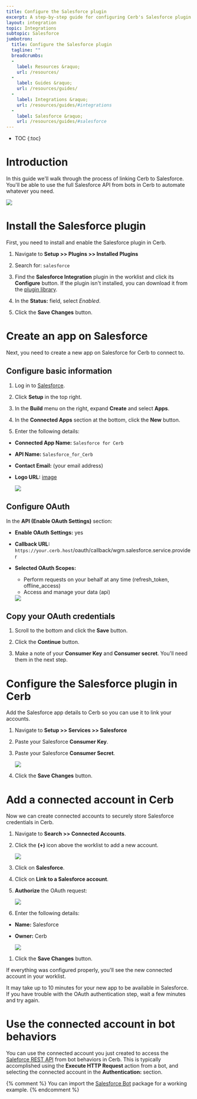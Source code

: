 ```yaml
---
title: Configure the Salesforce plugin
excerpt: A step-by-step guide for configuring Cerb's Salesforce plugin
layout: integration
topic: Integrations
subtopic: Salesforce
jumbotron:
  title: Configure the Salesforce plugin
  tagline: ""
  breadcrumbs:
  -
    label: Resources &raquo;
    url: /resources/
  -
    label: Guides &raquo;
    url: /resources/guides/
  -
    label: Integrations &raquo;
    url: /resources/guides/#integrations
  -
    label: Salesforce &raquo;
    url: /resources/guides/#salesforce
---
```


* TOC
{:toc}

# Introduction

In this guide we'll walk through the process of linking Cerb to Salesforce. You'll be able to use the full Salesforce API from bots in Cerb to automate whatever you need.

<div class="cerb-screenshot">
<img src="/assets/images/guides/salesforce/plugin/cerb-and-salesforce.png" class="screenshot">
</div>

# Install the Salesforce plugin

First, you need to install and enable the Salesforce plugin in Cerb.

1. Navigate to **Setup >> Plugins >> Installed Plugins**

1. Search for: `salesforce`

1. Find the **Salesforce Integration** plugin in the worklist and click its **Configure** button.  If the plugin isn't installed, you can download it from the [plugin library](/docs/plugins#library).

1. In the **Status:** field, select _Enabled_.

1. Click the **Save Changes** button.

# Create an app on Salesforce

Next, you need to create a new app on Salesforce for Cerb to connect to.

## Configure basic information

1. Log in to [Salesforce](https://login.salesforce.com).

1. Click **Setup** in the top right.

1. In the **Build** menu on the right, expand **Create** and select **Apps**.

1. In the **Connected Apps** section at the bottom, click the **New** button.

1. Enter the following details:

- **Connected App Name:** `Salesforce for Cerb`
- **API Name:** `Salesforce_for_Cerb`
- **Contact Email:** (your email address)
- **Logo URL:** [image](/assets/cerb_mascot.png)

	<div class="cerb-screenshot">
	<img src="/assets/images/guides/salesforce/plugin/new-app-basic.png" class="screenshot">
	</div>

## Configure OAuth

In the **API (Enable OAuth Settings)** section:

- **Enable OAuth Settings:** yes
- **Callback URL:** `https://your.cerb.host`/oauth/callback/wgm.salesforce.service.provider
- **Selected OAuth Scopes:**
	- Perform requests on your behalf at any time (refresh_token, offline_access)
	- Access and manage your data (api)

	<div class="cerb-screenshot">
	<img src="/assets/images/guides/salesforce/plugin/new-app-oauth.png" class="screenshot">
	</div>
	
## Copy your OAuth credentials

1. Scroll to the bottom and click the **Save** button.

1. Click the **Continue** button.

1. Make a note of your **Consumer Key** and **Consumer secret**.  You'll need them in the next step.

# Configure the Salesforce plugin in Cerb

Add the Salesforce app details to Cerb so you can use it to link your accounts.

1. Navigate to **Setup >> Services >> Salesforce**

1. Paste your Salesforce **Consumer Key**.

1. Paste your Salesforce **Consumer Secret**.

	<div class="cerb-screenshot">
	<img src="/assets/images/guides/salesforce/plugin/cerb-oauth-setup.png" class="screenshot">
	</div>

1. Click the **Save Changes** button.

# Add a connected account in Cerb

Now we can create connected accounts to securely store Salesforce credentials in Cerb.

1. Navigate to **Search >> Connected Accounts**.

1. Click the **(+)** icon above the worklist to add a new account.
    <div class="cerb-screenshot">
    <img src="/assets/images/guides/common/new-connected-account.png" class="screenshot">
    </div>

1. Click on **Salesforce**.

1. Click on **Link to a Salesforce account**.

1. **Authorize** the OAuth request:

    <div class="cerb-screenshot">
    <img src="/assets/images/guides/salesforce/plugin/oauth-approve.png" class="screenshot">
    </div>

1. Enter the following details:
- **Name:** Salesforce
- **Owner:** Cerb

    <div class="cerb-screenshot">
    <img src="/assets/images/guides/salesforce/plugin/connected-account.png" class="screenshot">
    </div>

1. Click the **Save Changes** button.

If everything was configured properly, you'll see the new connected account in your worklist.

<div class="cerb-box note">
	<p>It may take up to 10 minutes for your new app to be available in Salesforce.  If you have trouble with the OAuth authentication step, wait a few minutes and try again.</p>
</div>

# Use the connected account in bot behaviors

You can use the connected account you just created to access the [Saleforce REST API](https://developer.salesforce.com/page/REST_API) from bot behaviors in Cerb.  This is typically accomplished using the **Execute HTTP Request** action from a bot, and selecting the connected account in the **Authentication:** section.

{% comment %}
You can import the [Salesforce Bot](/packages/salesforce-bot/) package for a working example.
{% endcomment %}